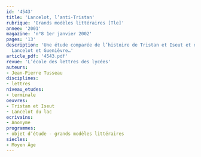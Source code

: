 ```yaml
---
id: '4543'
title: 'Lancelot, l’anti-Tristan'
rubrique: 'Grands modèles littéraires [Tle]'
annee: '2001'
magazine: 'n°8 1er janvier 2002'
pages: '13'
description: 'Une étude comparée de l’histoire de Tristan et Iseut et de celle de
  Lancelot et Guenièvre…'
article_pdf: '4543.pdf'
revue: 'L’école des lettres des lycées'
auteurs:
- Jean-Pierre Tusseau
disciplines:
- lettres
niveau_etudes:
- terminale
oeuvres:
- Tristan et Iseut
- Lancelot du lac
ecrivains:
- Anonyme
programmes:
- objet d’étude - grands modèles littéraires
siecles:
- Moyen Âge
---
```


